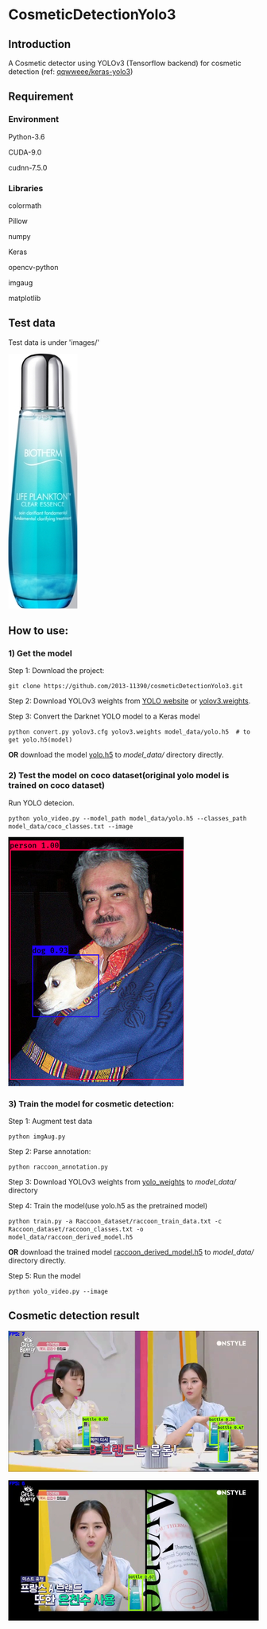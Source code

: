 # CosmeticDetectionYolo3

## Introduction

A Cosmetic detector using YOLOv3 (Tensorflow backend) for cosmetic detection (ref: [qqwweee/keras-yolo3](https://github.com/qqwweee/keras-yolo3))

## Requirement

### Environment
Python-3.6

CUDA-9.0

cudnn-7.5.0

### Libraries
colormath

Pillow

numpy

Keras

opencv-python

imgaug

matplotlib

## Test data

Test data is under 'images/'

![Cosmetic](pictures/image.jpg)

## How to use:

### 1) Get the model

Step 1: Download the project:
```
git clone https://github.com/2013-11390/cosmeticDetectionYolo3.git
```

Step 2: Download YOLOv3 weights from [YOLO website](http://pjreddie.com/darknet/yolo/) or [yolov3.weights](https://drive.google.com/uc?id=1owAyOwfpwxpbs0BLWPkwT0srRUTpFHIn&export=download).

Step 3: Convert the Darknet YOLO model to a Keras model 
```
python convert.py yolov3.cfg yolov3.weights model_data/yolo.h5	# to get yolo.h5(model)
```

**OR** download the model [yolo.h5](https://drive.google.com/uc?export=download&confirm=8R0l&id=1Dd-uUhhXvosXiIIZM8tiXoZyENJxIY4u) to *model_data/* directory directly.

### 2) Test the model on coco dataset(original yolo model is trained on coco dataset)
Run YOLO detecion.
```
python yolo_video.py --model_path model_data/yolo.h5 --classes_path model_data/coco_classes.txt --image
```

![Raccoon](pictures/coco_1.png)

### 3) Train the model for cosmetic detection:
Step 1: Augment test data
```
python imgAug.py
```
Step 2: Parse annotation:
```
python raccoon_annotation.py
```
Step 3: Download YOLOv3 weights from [yolo_weights](https://drive.google.com/uc?export=download&confirm=-b_7&id=1HlydiovCtnUJabQvZIbx77v6sE4OXrac) to *model_data/* directory

Step 4: Train the model(use yolo.h5 as the pretrained model) 
```
python train.py -a Raccoon_dataset/raccoon_train_data.txt -c Raccoon_dataset/raccoon_classes.txt -o model_data/raccoon_derived_model.h5
```

**OR** download the trained model [raccoon_derived_model.h5](https://drive.google.com/uc?export=download&confirm=6pCi&id=1mdSiioui7H8pskBCMrE08jo-0saIf-y-) to *model_data/* directory directly.

Step 5: Run the model
```
python yolo_video.py --image
```

## Cosmetic detection result

![Cosmetic](pictures/result1.jpg)

![Cosmetic](pictures/result2.jpg)
